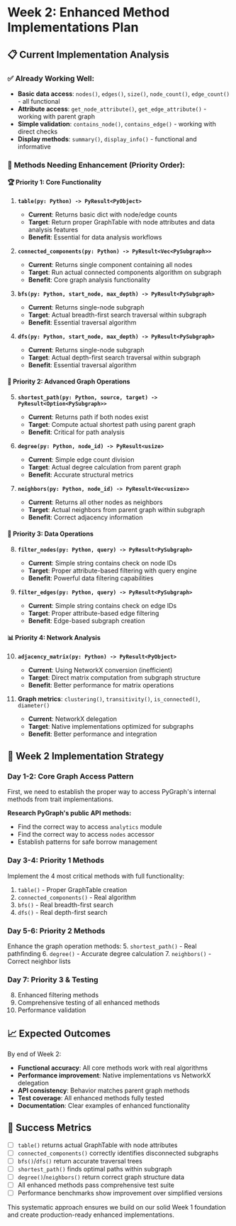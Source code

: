 # Week 2: Enhanced Method Implementations Plan

## 📋 **Current Implementation Analysis**

### ✅ **Already Working Well:**
- **Basic data access**: `nodes()`, `edges()`, `size()`, `node_count()`, `edge_count()` - all functional
- **Attribute access**: `get_node_attribute()`, `get_edge_attribute()` - working with parent graph
- **Simple validation**: `contains_node()`, `contains_edge()` - working with direct checks
- **Display methods**: `summary()`, `display_info()` - functional and informative

### 🔄 **Methods Needing Enhancement (Priority Order):**

#### **🏆 Priority 1: Core Functionality**

1. **`table(py: Python) -> PyResult<PyObject>`**
   - **Current**: Returns basic dict with node/edge counts
   - **Target**: Return proper GraphTable with node attributes and data analysis features
   - **Benefit**: Essential for data analysis workflows

2. **`connected_components(py: Python) -> PyResult<Vec<PySubgraph>>`**
   - **Current**: Returns single component containing all nodes  
   - **Target**: Run actual connected components algorithm on subgraph
   - **Benefit**: Core graph analysis functionality

3. **`bfs(py: Python, start_node, max_depth) -> PyResult<PySubgraph>`**
   - **Current**: Returns single-node subgraph
   - **Target**: Actual breadth-first search traversal within subgraph
   - **Benefit**: Essential traversal algorithm

4. **`dfs(py: Python, start_node, max_depth) -> PyResult<PySubgraph>`**
   - **Current**: Returns single-node subgraph  
   - **Target**: Actual depth-first search traversal within subgraph
   - **Benefit**: Essential traversal algorithm

#### **🎯 Priority 2: Advanced Graph Operations**

5. **`shortest_path(py: Python, source, target) -> PyResult<Option<PySubgraph>>`**
   - **Current**: Returns path if both nodes exist
   - **Target**: Compute actual shortest path using parent graph
   - **Benefit**: Critical for path analysis

6. **`degree(py: Python, node_id) -> PyResult<usize>`**
   - **Current**: Simple edge count division
   - **Target**: Actual degree calculation from parent graph
   - **Benefit**: Accurate structural metrics

7. **`neighbors(py: Python, node_id) -> PyResult<Vec<usize>>`**
   - **Current**: Returns all other nodes as neighbors
   - **Target**: Actual neighbors from parent graph within subgraph
   - **Benefit**: Correct adjacency information

#### **🔧 Priority 3: Data Operations**

8. **`filter_nodes(py: Python, query) -> PyResult<PySubgraph>`**
   - **Current**: Simple string contains check on node IDs
   - **Target**: Proper attribute-based filtering with query engine
   - **Benefit**: Powerful data filtering capabilities

9. **`filter_edges(py: Python, query) -> PyResult<PySubgraph>`**
   - **Current**: Simple string contains check on edge IDs  
   - **Target**: Proper attribute-based edge filtering
   - **Benefit**: Edge-based subgraph creation

#### **📊 Priority 4: Network Analysis**

10. **`adjacency_matrix(py: Python) -> PyResult<PyObject>`**
    - **Current**: Using NetworkX conversion (inefficient)
    - **Target**: Direct matrix computation from subgraph structure
    - **Benefit**: Better performance for matrix operations

11. **Graph metrics**: `clustering()`, `transitivity()`, `is_connected()`, `diameter()`
    - **Current**: NetworkX delegation
    - **Target**: Native implementations optimized for subgraphs  
    - **Benefit**: Better performance and integration

## 🚀 **Week 2 Implementation Strategy**

### **Day 1-2: Core Graph Access Pattern**
First, we need to establish the proper way to access PyGraph's internal methods from trait implementations.

**Research PyGraph's public API methods:**
- Find the correct way to access `analytics` module  
- Find the correct way to access `nodes` accessor
- Establish patterns for safe borrow management

### **Day 3-4: Priority 1 Methods**
Implement the 4 most critical methods with full functionality:
1. `table()` - Proper GraphTable creation
2. `connected_components()` - Real algorithm  
3. `bfs()` - Real breadth-first search
4. `dfs()` - Real depth-first search

### **Day 5-6: Priority 2 Methods**  
Enhance the graph operation methods:
5. `shortest_path()` - Real pathfinding
6. `degree()` - Accurate degree calculation
7. `neighbors()` - Correct neighbor lists

### **Day 7: Priority 3 & Testing**
8. Enhanced filtering methods
9. Comprehensive testing of all enhanced methods
10. Performance validation

## 📈 **Expected Outcomes**

By end of Week 2:
- **Functional accuracy**: All core methods work with real algorithms
- **Performance improvement**: Native implementations vs NetworkX delegation  
- **API consistency**: Behavior matches parent graph methods
- **Test coverage**: All enhanced methods fully tested
- **Documentation**: Clear examples of enhanced functionality

## 🎯 **Success Metrics**

- [ ] `table()` returns actual GraphTable with node attributes
- [ ] `connected_components()` correctly identifies disconnected subgraphs
- [ ] `bfs()`/`dfs()` return accurate traversal trees
- [ ] `shortest_path()` finds optimal paths within subgraph
- [ ] `degree()`/`neighbors()` return correct graph structure data
- [ ] All enhanced methods pass comprehensive test suite
- [ ] Performance benchmarks show improvement over simplified versions

This systematic approach ensures we build on our solid Week 1 foundation and create production-ready enhanced implementations.